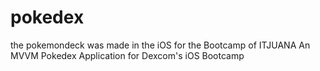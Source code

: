 # pokedex
the pokemondeck was made in the iOS for the Bootcamp of ITJUANA 
An MVVM Pokedex Application for Dexcom's iOS Bootcamp
